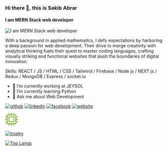 ### Hi there 👋, this is Sakib Abrar
#### I am MERN Stack web developer
![I am MERN Stack web developer](https://i.ibb.co/zGQT2RM/prof.png)

With a background in applied mathematics, I defy expectations by harboring a deep passion for web development. Their drive to merge creativity with analytical thinking fuels their quest to master coding languages, crafting visually striking and functional websites that push the boundaries of digital innovation.

Skills:  REACT / JS / HTML / CSS / Tailwind / Firebase / Node js / NEXT js / Redux / MongoDB / Express / socket.io

- 🔭 I’m currently working at JEYSOL
- 🌱 I’m currently learning Python 
- 💬 Ask me about Web Development 


[<img src='https://cdn.jsdelivr.net/npm/simple-icons@3.0.1/icons/github.svg' alt='github' height='40'>](https://github.com/https://github.com/Sakib360360)  [<img src='https://cdn.jsdelivr.net/npm/simple-icons@3.0.1/icons/linkedin.svg' alt='linkedin' height='40'>](https://www.linkedin.com/in/https://www.linkedin.com/in/sakib-abrar-1b93171ab//)  [<img src='https://cdn.jsdelivr.net/npm/simple-icons@3.0.1/icons/facebook.svg' alt='facebook' height='40'>](https://www.facebook.com/https://web.facebook.com/saakib.abrar)  [<img src='https://cdn.jsdelivr.net/npm/simple-icons@3.0.1/icons/icloud.svg' alt='website' height='40'>](https://sakib-abrar.netlify.app/)  

<a href='https://docs.github.com/en/developers'><img src='https://raw.githubusercontent.com/acervenky/animated-github-badges/master/assets/devbadge.gif' width='40' height='40'></a> 

[![trophy](https://github-profile-trophy.vercel.app/?username=https://github.com/Sakib360360)](https://github.com/ryo-ma/github-profile-trophy)

[![Top Langs](https://github-readme-stats.vercel.app/api/top-langs/?username=https://github.com/Sakib360360)](https://github.com/anuraghazra/github-readme-stats)

